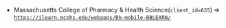  - Massachusetts College of Pharmacy & Health Science(`client_id=635`) => [`https://ilearn.mcphs.edu/webapps/Bb-mobile-BBLEARN/`](https://ilearn.mcphs.edu/webapps/Bb-mobile-BBLEARN/)
